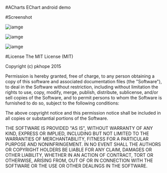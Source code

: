 #ACharts
EChart android demo

#Screenshot

![iamge](https://github.com/pkhope/ACharts/blob/master/screenshot/20160831181102.jpg)

![iamge](https://github.com/pkhope/ACharts/blob/master/screenshot/20160831181132.jpg)

![iamge](https://github.com/pkhope/ACharts/blob/master/screenshot/20160831181139.jpg)

#License
The MIT License (MIT)

Copyright (c) pkhope 2015 

Permission is hereby granted, free of charge, to any person obtaining a copy
of this software and associated documentation files (the "Software"), to deal
in the Software without restriction, including without limitation the rights
to use, copy, modify, merge, publish, distribute, sublicense, and/or sell
copies of the Software, and to permit persons to whom the Software is
furnished to do so, subject to the following conditions:

The above copyright notice and this permission notice shall be included in all
copies or substantial portions of the Software.

THE SOFTWARE IS PROVIDED "AS IS", WITHOUT WARRANTY OF ANY KIND, EXPRESS OR
IMPLIED, INCLUDING BUT NOT LIMITED TO THE WARRANTIES OF MERCHANTABILITY,
FITNESS FOR A PARTICULAR PURPOSE AND NONINFRINGEMENT. IN NO EVENT SHALL THE
AUTHORS OR COPYRIGHT HOLDERS BE LIABLE FOR ANY CLAIM, DAMAGES OR OTHER
LIABILITY, WHETHER IN AN ACTION OF CONTRACT, TORT OR OTHERWISE, ARISING FROM,
OUT OF OR IN CONNECTION WITH THE SOFTWARE OR THE USE OR OTHER DEALINGS IN THE
SOFTWARE.
